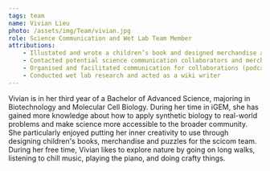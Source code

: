 ```yaml
---
tags: team
name: Vivian Lieu
photo: /assets/img/Team/vivian.jpg
role: Science Communication and Wet Lab Team Member
attributions:
    - Illustated and wrote a children’s book and designed merchandise and puzzles for the educational package aimed at educating the broader community in a fun, simple and effective manner
    - Contacted potential science communication collaborators and merchandise suppliers
    - Organised and facilitated communication for collaborations (podcast and Aurecon industry event)
    - Conducted wet lab research and acted as a wiki writer
---
```

Vivian is in her third year of a Bachelor of Advanced Science, majoring in Biotechnology and Molecular Cell Biology. During her time in iGEM, she has gained more knowledge about how to apply synthetic biology to real-world problems and make science more accessible to the broader community. She particularly enjoyed putting her inner creativity to use through designing children's books, merchandise and puzzles for the scicom team. During her free time, Vivian likes to explore nature by going on long walks, listening to chill music, playing the piano, and doing crafty things.